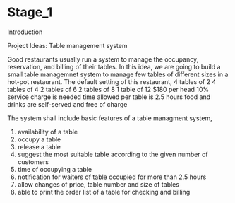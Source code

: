 # Stage_1

Introduction

Project Ideas: Table management system

Good restaurants usually run a system to manage the occupancy, reservation, and billing of their tables. In this idea, we are going to build a small table managemnet system to manage few tables of different sizes in a hot-pot restaurant. The default setting of this restaurant,
4 tables of 2
4 tables of 4
2 tables of 6
2 tables of 8
1 table of 12
$180 per head
10% service charge is needed
time allowed per table is 2.5 hours
food and drinks are self-served and free of charge

The system shall include basic features of a table managment system,
1. availability of a table
2. occupy a table
3. release a table
4. suggest the most suitable table according to the given number of customers
5. time of occupying a table
6. notification for waiters of table occupied for more than 2.5 hours
7. allow changes of price, table number and size of tables
8. able to print the order list of a table for checking and billing
